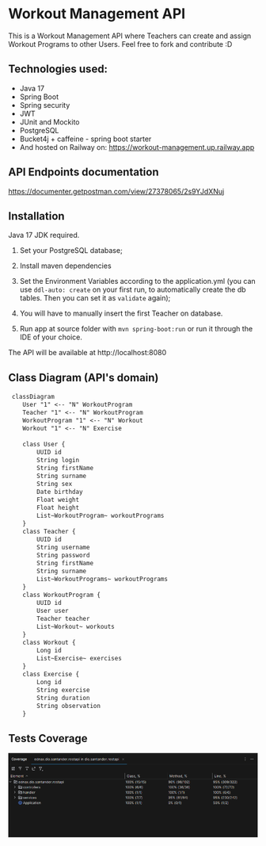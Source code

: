 # Workout Management API
This is a Workout Management API where Teachers can create and assign Workout Programs
to other Users. Feel free to fork and contribute :D

## Technologies used: 
- Java 17
- Spring Boot
- Spring security
- JWT
- JUnit and Mockito
- PostgreSQL
- Bucket4j + caffeine - spring boot starter
- And hosted on Railway on: https://workout-management.up.railway.app

## API Endpoints documentation

https://documenter.getpostman.com/view/27378065/2s9YJdXNuj

## Installation

Java 17 JDK required.

1. Set your PostgreSQL database;

2. Install maven dependencies

3. Set the Environment Variables according to the application.yml 
(you can use ```ddl-auto: create``` on your first run, to automatically create the db tables. Then you can set it as ```validate``` again);

4. You will have to manually insert the first Teacher on database.

5. Run app at source folder with ```mvn spring-boot:run``` or run it through the IDE of your choice.

The API will be available at http://localhost:8080

## Class Diagram (API's domain)

```mermaid
 classDiagram
    User "1" <-- "N" WorkoutProgram
    Teacher "1" <-- "N" WorkoutProgram
    WorkoutProgram "1" <-- "N" Workout
    Workout "1" <-- "N" Exercise

    class User {
        UUID id
        String login
        String firstName
        String surname
        String sex
        Date birthday
        Float weight
        Float height
        List~WorkoutProgram~ workoutPrograms
    }
    class Teacher {
        UUID id
        String username
        String password
        String firstName
        String surname
        List~WorkoutPrograms~ workoutPrograms
    }
    class WorkoutProgram {
        UUID id
        User user
        Teacher teacher
        List~Workout~ workouts
    }
    class Workout {
        Long id
        List~Exercise~ exercises
    }
    class Exercise {
        Long id
        String exercise
        String duration
        String observation
    }
```

## Tests Coverage

![Tests Coverage](src/test/resources/testsCoverage.png)
